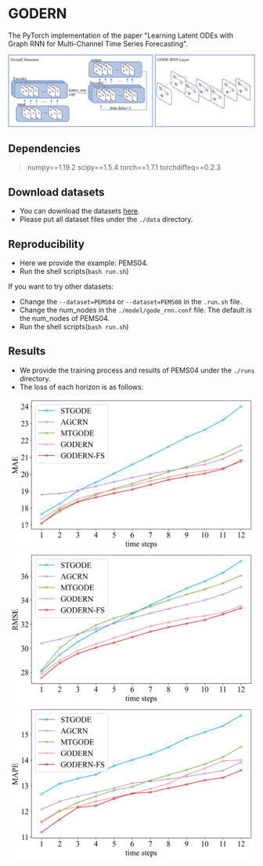 # GODERN
The PyTorch implementation of the paper "Learning Latent ODEs with Graph RNN for Multi-Channel Time Series Forecasting".


![image](./pics/1.png)

## Dependencies
> numpy==1.19.2
> scipy==1.5.4
> torch==1.7.1
> torchdiffeq==0.2.3

## Download datasets
* You can download the datasets [here](https://github.com/laiguokun/multivariate-time-series-data).
* Please put all dataset files under the `./data` directory.

## Reproducibility
* Here we provide the example: PEMS04.
* Run the shell scripts(`bash run.sh`)

If you want to try other datasets:
* Change the `--dataset=PEMS04` or `--dataset=PEMS08` in the `.run.sh` file.
* Change the num_nodes in the `./model/gode_rnn.conf` file. The default is the num_nodes of PEMS04.
* Run the shell scripts(`bash run.sh`)

## Results
* We provide the training process and results of PEMS04 under the `./runs` directory.
* The loss of each horizon is as follows:



<center class="half">
<img src="./pics/mul_hor_1.png" width=500/>
<img src="./pics/mul_hor_2.png" width=500/>
<img src="./pics/mul_hor_3.png" width=500/>
</center>

